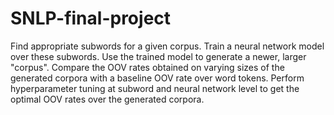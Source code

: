 # SNLP-final-project

Find appropriate subwords for a given corpus.
Train a neural network model over these subwords.
Use the trained model to generate a newer, larger "corpus".
Compare the OOV rates obtained on varying sizes of the generated corpora with a baseline OOV rate over word tokens.
Perform hyperparameter tuning at subword and neural network level to get the optimal OOV rates over the generated corpora.

